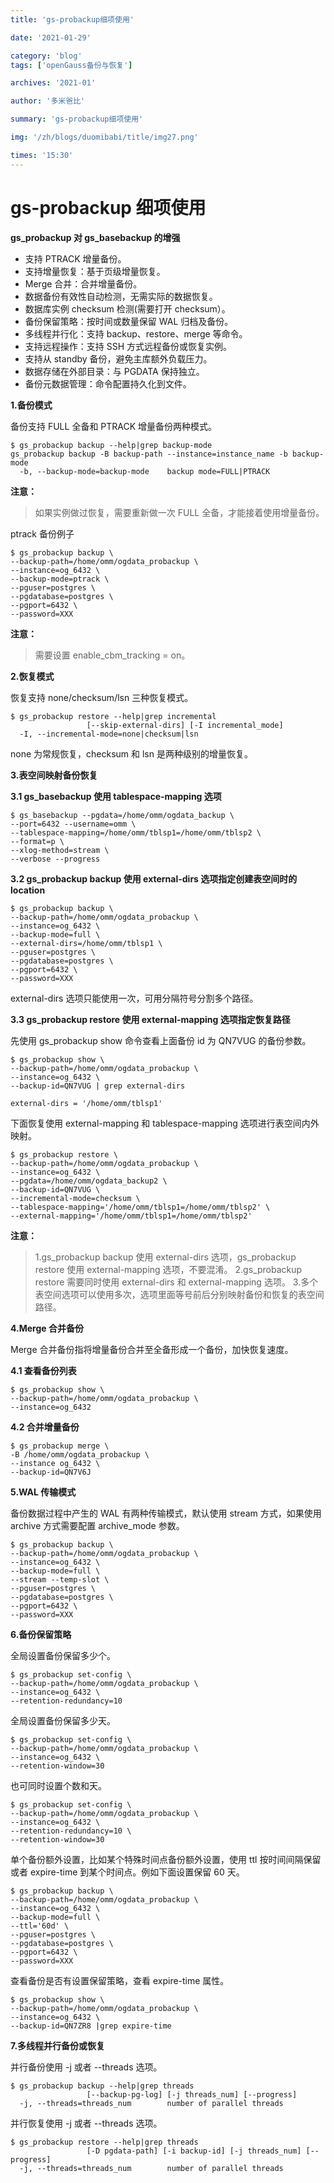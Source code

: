 ```yaml
---
title: 'gs-probackup细项使用'

date: '2021-01-29'

category: 'blog'
tags: ['openGauss备份与恢复']

archives: '2021-01'

author: '多米爸比'

summary: 'gs-probackup细项使用'

img: '/zh/blogs/duomibabi/title/img27.png'

times: '15:30'
---
```


# gs-probackup 细项使用<a name="ZH-CN_TOPIC_0000001116221609"></a>

**gs_probackup 对 gs_basebackup 的增强**

- 支持 PTRACK 增量备份。
- 支持增量恢复：基于页级增量恢复。
- Merge 合并：合并增量备份。
- 数据备份有效性自动检测，无需实际的数据恢复。
- 数据库实例 checksum 检测\(需要打开 checksum）。
- 备份保留策略：按时间或数量保留 WAL 归档及备份。
- 多线程并行化：支持 backup、restore、merge 等命令。
- 支持远程操作：支持 SSH 方式远程备份或恢复实例。
- 支持从 standby 备份，避免主库额外负载压力。
- 数据存储在外部目录：与 PGDATA 保持独立。
- 备份元数据管理：命令配置持久化到文件。

**1.备份模式**

备份支持 FULL 全备和 PTRACK 增量备份两种模式。

```
$ gs_probackup backup --help|grep backup-mode
gs_probackup backup -B backup-path --instance=instance_name -b backup-mode
  -b, --backup-mode=backup-mode    backup mode=FULL|PTRACK
```

<!-- > <img src='public_sys-resources/icon-caution.gif'>  -->

**注意：**

> 如果实例做过恢复，需要重新做一次 FULL 全备，才能接着使用增量备份。

ptrack 备份例子

```
$ gs_probackup backup \
--backup-path=/home/omm/ogdata_probackup \
--instance=og_6432 \
--backup-mode=ptrack \
--pguser=postgres \
--pgdatabase=postgres \
--pgport=6432 \
--password=XXX
```

<!-- > <img src='public_sys-resources/icon-caution.gif'>  -->

**注意：**

> 需要设置 enable_cbm_tracking = on。

**2.恢复模式**

恢复支持 none/checksum/lsn 三种恢复模式。

```
$ gs_probackup restore --help|grep incremental
                 [--skip-external-dirs] [-I incremental_mode]
  -I, --incremental-mode=none|checksum|lsn
```

none 为常规恢复，checksum 和 lsn 是两种级别的增量恢复。

**3.表空间映射备份恢复**

**3.1 gs_basebackup 使用 tablespace-mapping 选项**

```
$ gs_basebackup --pgdata=/home/omm/ogdata_backup \
--port=6432 --username=omm \
--tablespace-mapping=/home/omm/tblsp1=/home/omm/tblsp2 \
--format=p \
--xlog-method=stream \
--verbose --progress
```

**3.2 gs_probackup backup 使用 external-dirs 选项指定创建表空间时的 location**

```
$ gs_probackup backup \
--backup-path=/home/omm/ogdata_probackup \
--instance=og_6432 \
--backup-mode=full \
--external-dirs=/home/omm/tblsp1 \
--pguser=postgres \
--pgdatabase=postgres \
--pgport=6432 \
--password=XXX
```

external-dirs 选项只能使用一次，可用分隔符号分割多个路径。

**3.3 gs_probackup restore 使用 external-mapping 选项指定恢复路径**

先使用 gs_probackup show 命令查看上面备份 id 为 QN7VUG 的备份参数。

```
$ gs_probackup show \
--backup-path=/home/omm/ogdata_probackup \
--instance=og_6432 \
--backup-id=QN7VUG | grep external-dirs

external-dirs = '/home/omm/tblsp1'
```

下面恢复使用 external-mapping 和 tablespace-mapping 选项进行表空间内外映射。

```
$ gs_probackup restore \
--backup-path=/home/omm/ogdata_probackup \
--instance=og_6432 \
--pgdata=/home/omm/ogdata_backup2 \
--backup-id=QN7VUG \
--incremental-mode=checksum \
--tablespace-mapping='/home/omm/tblsp1=/home/omm/tblsp2' \
--external-mapping='/home/omm/tblsp1=/home/omm/tblsp2'
```

<!-- > <img src='public_sys-resources/icon-caution.gif'>  -->

**注意：**

> 1.gs_probackup backup 使用 external-dirs 选项，gs_probackup restore 使用 external-mapping 选项，不要混淆。
> 2.gs_probackup restore 需要同时使用 external-dirs 和 external-mapping 选项。 3.多个表空间选项可以使用多次，选项里面等号前后分别映射备份和恢复的表空间路径。

**4.Merge 合并备份**

Merge 合并备份指将增量备份合并至全备形成一个备份，加快恢复速度。

**4.1 查看备份列表**

```
$ gs_probackup show \
--backup-path=/home/omm/ogdata_probackup \
--instance=og_6432
```

**4.2 合并增量备份**

```
$ gs_probackup merge \
-B /home/omm/ogdata_probackup \
--instance og_6432 \
--backup-id=QN7V6J
```

**5.WAL 传输模式**

备份数据过程中产生的 WAL 有两种传输模式，默认使用 stream 方式，如果使用 archive 方式需要配置 archive_mode 参数。

```
$ gs_probackup backup \
--backup-path=/home/omm/ogdata_probackup \
--instance=og_6432 \
--backup-mode=full \
--stream --temp-slot \
--pguser=postgres \
--pgdatabase=postgres \
--pgport=6432 \
--password=XXX
```

**6.备份保留策略**

全局设置备份保留多少个。

```
$ gs_probackup set-config \
--backup-path=/home/omm/ogdata_probackup \
--instance=og_6432 \
--retention-redundancy=10
```

全局设置备份保留多少天。

```
$ gs_probackup set-config \
--backup-path=/home/omm/ogdata_probackup \
--instance=og_6432 \
--retention-window=30
```

也可同时设置个数和天。

```
$ gs_probackup set-config \
--backup-path=/home/omm/ogdata_probackup \
--instance=og_6432 \
--retention-redundancy=10 \
--retention-window=30
```

单个备份额外设置，比如某个特殊时间点备份额外设置，使用 ttl 按时间间隔保留或者 expire-time 到某个时间点。例如下面设置保留 60 天。

```
$ gs_probackup backup \
--backup-path=/home/omm/ogdata_probackup \
--instance=og_6432 \
--backup-mode=full \
--ttl='60d' \
--pguser=postgres \
--pgdatabase=postgres \
--pgport=6432 \
--password=XXX
```

查看备份是否有设置保留策略，查看 expire-time 属性。

```
$ gs_probackup show \
--backup-path=/home/omm/ogdata_probackup \
--instance=og_6432 \
--backup-id=QN7ZR8 |grep expire-time
```

**7.多线程并行备份或恢复**

并行备份使用 -j 或者 --threads 选项。

```
$ gs_probackup backup --help|grep threads
                 [--backup-pg-log] [-j threads_num] [--progress]
  -j, --threads=threads_num        number of parallel threads
```

并行恢复使用 -j 或者 --threads 选项。

```
$ gs_probackup restore --help|grep threads
                 [-D pgdata-path] [-i backup-id] [-j threads_num] [--progress]
  -j, --threads=threads_num        number of parallel threads
```
